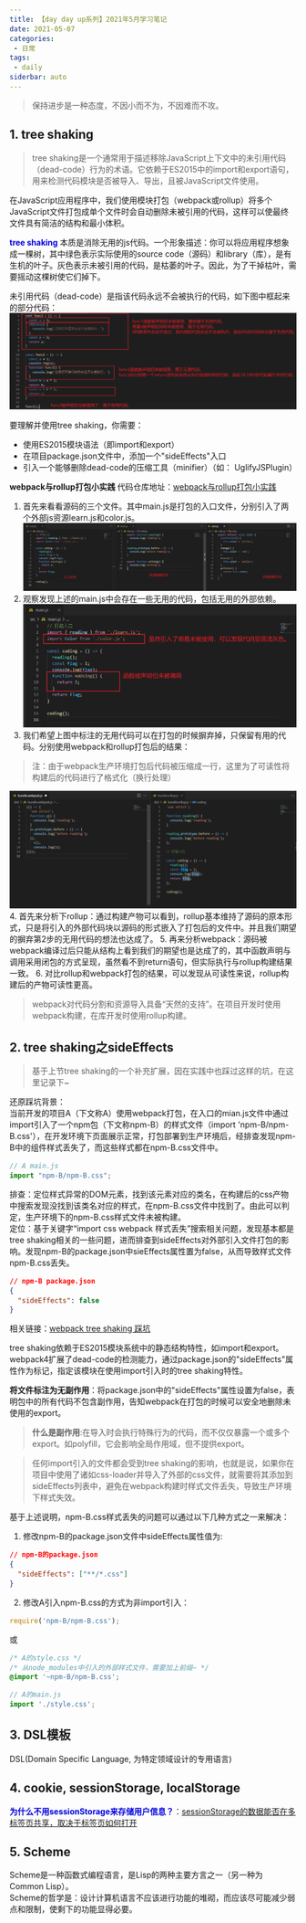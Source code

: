 ```yaml
---
title: 【day day up系列】2021年5月学习笔记
date: 2021-05-07
categories:
 - 日常
tags:
 - daily
siderbar: auto
---
```


> 保持进步是一种态度，不因小而不为，不因难而不攻。

## 1. tree shaking
> tree shaking是一个通常用于描述移除JavaScript上下文中的未引用代码（dead-code）行为的术语。它依赖于ES2015中的import和export语句，用来检测代码模块是否被导入、导出，且被JavaScript文件使用。

在JavaScript应用程序中，我们使用模块打包（webpack或rollup）将多个JavaScript文件打包成单个文件时会自动删除未被引用的代码，这样可以使最终文件具有简洁的结构和最小体积。

**<font color="#0000dd">tree shaking</font>** 本质是消除无用的js代码。一个形象描述：你可以将应用程序想象成一棵树，其中绿色表示实际使用的source code（源码）和library（库），是有生机的叶子。灰色表示未被引用的代码，是枯萎的叶子。因此，为了干掉枯叶，需要摇动这棵树使它们掉下。  

未引用代码（dead-code）是指该代码永远不会被执行的代码，如下图中框起来的部分代码：
![](../images/daily-008.png)  

要理解并使用tree shaking，你需要：
- 使用ES2015模块语法（即import和export）
- 在项目package.json文件中，添加一个"sideEffects"入口
- 引入一个能够删除dead-code的压缩工具（minifier）（如： UglifyJSPlugin）

**webpack与rollup打包小实践**
代码仓库地址：[webpack与rollup打包小实践](https://github.com/flXu12/tree-shaking)  

1. 首先来看看源码的三个文件。其中main.js是打包的入口文件，分别引入了两个外部js资源learn.js和color.js。
![](../images/daily-009.png)  
2. 观察发现上述的main.js中会存在一些无用的代码，包括无用的外部依赖。
![](../images/daily-010.png)
3. 我们希望上图中标注的无用代码可以在打包的时候摒弃掉，只保留有用的代码。分别使用webpack和rollup打包后的结果：   
> 注：由于webpack生产环境打包后代码被压缩成一行，这里为了可读性将构建后的代码进行了格式化（换行处理） 

![](../images/daily-011.png)
4. 首先来分析下rollup：通过构建产物可以看到，rollup基本维持了源码的原本形式，只是将引入的外部代码块以源码的形式嵌入了打包后的文件中。并且我们期望的摒弃第2步的无用代码的想法也达成了。
5. 再来分析webpack：源码被webpack编译过后只能从结构上看到我们的期望也是达成了的，其中函数声明与调用采用闭包的方式呈现，虽然看不到return语句，但实际执行与rollup构建结果一致。
6. 对比rollup和webpack打包的结果，可以发现从可读性来说，rollup构建后的产物可读性更高。

> webpack对代码分割和资源导入具备“天然的支持”。在项目开发时使用webpack构建，在库开发时使用rollup构建。  

## 2. tree shaking之sideEffects
> 基于上节tree shaking的一个补充扩展，因在实践中也踩过这样的坑，在这里记录下~   

还原踩坑背景：  
当前开发的项目A（下文称A）使用webpack打包，在入口的mian.js文件中通过import引入了一个npm包（下文称npm-B）的样式文件（import 'npm-B/npm-B.css'），在开发环境下页面展示正常，打包部署到生产环境后，经排查发现npm-B中的组件样式丢失了，而这些样式都在npm-B.css文件中。  
```js
// A main.js
import "npm-B/npm-B.css";
```  
排查：定位样式异常的DOM元素，找到该元素对应的类名，在构建后的css产物中搜索发现没找到该类名对应的样式，在npm-B.css文件中找到了。由此可以判定，生产环境下的npm-B.css样式文件未被构建。  
定位：基于关键字“import css webpack 样式丢失”搜索相关问题，发现基本都是tree shaking相关的一些问题，进而排查到sideEffects对外部引入文件打包的影响。发现npm-B的package.json中sieEffects属性置为false，从而导致样式文件npm-B.css丢失。    
```json
// npm-B package.json
{
  "sideEffects": false
}
``` 
相关链接：[webpack tree shaking 踩坑](https://blog.csdn.net/qq_34356563/article/details/85000295)

tree shaking依赖于ES2015模块系统中的静态结构特性，如import和export。webpack4扩展了dead-code的检测能力，通过package.json的"sideEffects"属性作为标记，指定该模块在使用import引入时的tree shaking特性。 

**将文件标注为无副作用**：将package.json中的"sideEffects"属性设置为false，表明包中的所有代码不包含副作用，告知webpack在打包的时候可以安全地删除未使用的export。

> **什么是副作用**:在导入时会执行特殊行为的代码，而不仅仅暴露一个或多个export。如polyfill，它会影响全局作用域，但不提供export。

> 任何import引入的文件都会受到tree shaking的影响，也就是说，如果你在项目中使用了诸如css-loader并导入了外部的css文件，就需要将其添加到sideEffects列表中，避免在webpack构建时样式文件丢失，导致生产环境下样式失效。  

基于上述说明，npm-B.css样式丢失的问题可以通过以下几种方式之一来解决：  
1. 修改npm-B的package.json文件中sideEffects属性值为: 
```json
// npm-B的package.json
{
  "sideEffects": ["**/*.css"]
}
```  
2. 修改A引入npm-B.css的方式为非import引入：
```js
require('npm-B/npm-B.css');
```  
或
```css
/* A的style.css */
/* 从node_modules中引入的外部样式文件，需要加上前缀~ */
@import '~npm-B/npm-B.css';
```
```js
// A的main.js
import './style.css';
```

## 3. DSL模板
DSL(Domain Specific Language, 为特定领域设计的专用语言)

## 4. cookie, sessionStorage, localStorage
**<font color="#0000dd">为什么不用sessionStorage来存储用户信息？</font>**：[sessionStorage的数据能否在多标签页共享，取决于标签页如何打开](https://github.com/lmk123/blog/issues/66)

## 5. Scheme
Scheme是一种函数式编程语言，是Lisp的两种主要方言之一（另一种为Common Lisp）。  
Scheme的哲学是：设计计算机语言不应该进行功能的堆砌，而应该尽可能减少弱点和限制，使剩下的功能显得必要。